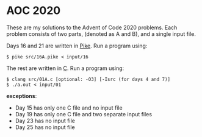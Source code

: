 # AOC 2020
These are my solutions to the Advent of Code 2020 problems. Each problem consists of two parts, (denoted as A and B), and a single input file.

Days 16 and 21 are written in [Pike](https://pike.lysator.liu.se/). Run a program using:
```
$ pike src/16A.pike < input/16
```

The rest are written in [C](https://en.wikipedia.org/wiki/C_(programming_language)). Run a program using:
```
$ clang src/01A.c [optional: -O3] [-Isrc (for days 4 and 7)]
$ ./a.out < input/01
```

**exceptions**:
- Day 15 has only one C file and no input file
- Day 19 has only one C file and two separate input files
- Day 23 has no input file
- Day 25 has no input file
